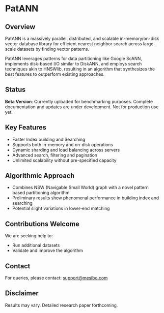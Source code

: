 # PatANN

## Overview
PatANN is a massively parallel, distributed, and scalable in-memory/on-disk vector database library for efficient nearest neighbor search across large-scale datasets by finding vector patterns.

PatANN leverages patterns for data partitioning like Google ScANN, implements disk-based I/O similar to DiskANN, and employs search techniques akin to HNSWlib, resulting in an algorithm that synthesizes the best features to outperform existing approaches.

## Status
**Beta Version**: Currently uploaded for benchmarking purposes. Complete documentation and updates are under development. Not for production use yet.

## Key Features
- Faster Index building and Searching
- Supports both in-memory and on-disk operations
- Dynamic sharding and load balancing across servers
- Advanced search, filtering and pagination
- Unlimited scalability without pre-specified capacity

## Algorithmic Approach
- Combines NSW (Navigable Small World) graph with a novel pattern based partitioning algorithm
- Preliminary results show phenomenal performance in building index and searching
- Potential slight variations in lower-end matching

## Contributions Welcome
We are seeking help to:
- Run additional datasets
- Validate and improve the algorithm

## Contact
For queries, please contact: support@mesibo.com

## Disclaimer
Results may vary. Detailed research paper forthcoming.
